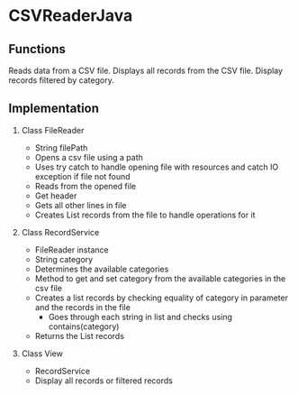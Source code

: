 # CSVReaderJava

## Functions
Reads data from a CSV file.
Displays all records from the CSV file.
Display records filtered by category.


## Implementation
1. Class FileReader
	* String filePath
	* Opens a csv file using a path
	* Uses try catch to handle opening file with resources and catch IO exception if file not found
	* Reads from the opened file
	* Get header
	* Gets all other lines in file
	* Creates List<String> records from the file to handle operations for it
	
2. Class RecordService
	* FileReader instance
	* String category
	* Determines the available categories
	* Method to get and set category from the available categories in the csv file
	* Creates a list records by checking equality of category in parameter and the records in the file
		- Goes through each string in list and checks using contains(category)
	* Returns the List<String> records

3. Class View
	* RecordService
	* Display all records or filtered records
	

	